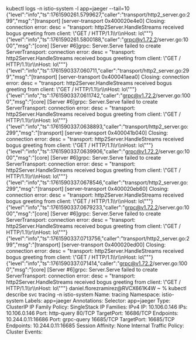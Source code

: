 kubectl logs -n istio-system -l app=jaeger --tail=10
{"level":"info","ts":1761590261.5799627,"caller":"transport/http2_server.go:299","msg":"[transport] [server-transport 0x400020e4e0] Closing: connection error: desc = \"transport: http2Server.HandleStreams received bogus greeting from client: \\\"GET / HTTP/1.1\\\\r\\\\nHost: lo\\\"\""}
{"level":"info","ts":1761590261.5800188,"caller":"grpc@v1.72.2/server.go:1000","msg":"[core] [Server #6]grpc: Server.Serve failed to create ServerTransport: connection error: desc = \"transport: http2Server.HandleStreams received bogus greeting from client: \\\"GET / HTTP/1.1\\\\r\\\\nHost: lo\\\"\""}
{"level":"info","ts":1761590337.060711,"caller":"transport/http2_server.go:299","msg":"[transport] [server-transport 0x400041aea0] Closing: connection error: desc = \"transport: http2Server.HandleStreams received bogus greeting from client: \\\"GET / HTTP/1.1\\\\r\\\\nHost: lo\\\"\""}
{"level":"info","ts":1761590337.0611742,"caller":"grpc@v1.72.2/server.go:1000","msg":"[core] [Server #6]grpc: Server.Serve failed to create ServerTransport: connection error: desc = \"transport: http2Server.HandleStreams received bogus greeting from client: \\\"GET / HTTP/1.1\\\\r\\\\nHost: lo\\\"\""}
{"level":"info","ts":1761590337.0638893,"caller":"transport/http2_server.go:299","msg":"[transport] [server-transport 0x400041b040] Closing: connection error: desc = \"transport: http2Server.HandleStreams received bogus greeting from client: \\\"GET / HTTP/1.1\\\\r\\\\nHost: lo\\\"\""}
{"level":"info","ts":1761590337.0639906,"caller":"grpc@v1.72.2/server.go:1000","msg":"[core] [Server #6]grpc: Server.Serve failed to create ServerTransport: connection error: desc = \"transport: http2Server.HandleStreams received bogus greeting from client: \\\"GET / HTTP/1.1\\\\r\\\\nHost: lo\\\"\""}
{"level":"info","ts":1761590337.0678546,"caller":"transport/http2_server.go:299","msg":"[transport] [server-transport 0x400020eb60] Closing: connection error: desc = \"transport: http2Server.HandleStreams received bogus greeting from client: \\\"GET / HTTP/1.1\\\\r\\\\nHost: lo\\\"\""}
{"level":"info","ts":1761590337.0679233,"caller":"grpc@v1.72.2/server.go:1000","msg":"[core] [Server #6]grpc: Server.Serve failed to create ServerTransport: connection error: desc = \"transport: http2Server.HandleStreams received bogus greeting from client: \\\"GET / HTTP/1.1\\\\r\\\\nHost: lo\\\"\""}
{"level":"info","ts":1761590337.0713756,"caller":"transport/http2_server.go:299","msg":"[transport] [server-transport 0x400020ed00] Closing: connection error: desc = \"transport: http2Server.HandleStreams received bogus greeting from client: \\\"GET / HTTP/1.1\\\\r\\\\nHost: lo\\\"\""}
{"level":"info","ts":1761590337.071414,"caller":"grpc@v1.72.2/server.go:1000","msg":"[core] [Server #6]grpc: Server.Serve failed to create ServerTransport: connection error: desc = \"transport: http2Server.HandleStreams received bogus greeting from client: \\\"GET / HTTP/1.1\\\\r\\\\nHost: lo\\\"\""}
daniel.florezramirez@RVCX661K4W ~ % kubectl describe svc tracing -n istio-system
Name:                     tracing
Namespace:                istio-system
Labels:                   app=jaeger
Annotations:              <none>
Selector:                 app=jaeger
Type:                     ClusterIP
IP Family Policy:         SingleStack
IP Families:              IPv4
IP:                       10.106.0.146
IPs:                      10.106.0.146
Port:                     http-query  80/TCP
TargetPort:               16686/TCP
Endpoints:                10.244.0.11:16686
Port:                     grpc-query  16685/TCP
TargetPort:               16685/TCP
Endpoints:                10.244.0.11:16685
Session Affinity:         None
Internal Traffic Policy:  Cluster
Events:                   <none>
